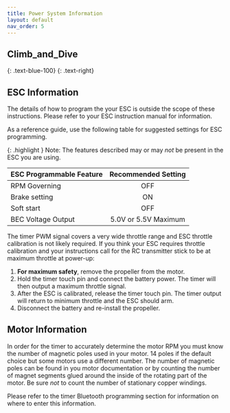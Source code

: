 ```yaml
---
title: Power System Information
layout: default
nav_order: 5
---
```


## **Climb_and_Dive** ##
{: .text-blue-100}
{: .text-right}

## ESC Information ##

The details of how to program the your ESC is outside the scope of these instructions.  Please refer to your ESC instruction manual for information.

As a reference guide, use the following table for suggested settings for ESC programming.

{: .highlight }
Note: The features described may or may *not* be present in the ESC you are using.

| ESC Programmable Feature | Recommended Setting |
| --- | :---: |
| RPM Governing | OFF |
| Brake setting | ON |
| Soft start | OFF |
| BEC Voltage Output | 5.0V or 5.5V Maximum |


The timer PWM signal covers a very wide throttle range and ESC throttle calibration is not likely required.  If you think your ESC requires throttle calibration and your instructions call for the RC transmitter stick to be at maximum throttle at power-up:

1. **For maximum safety**, remove the propeller from the motor.
2. Hold the timer touch pin and connect the battery power.  The timer will then output a maximum throttle signal.
3. After the ESC is calibrated, release the timer touch pin.  The timer output will return to minimum throttle and the ESC should arm.
4. Disconnect the battery and re-install the propeller.

## Motor Information ##

In order for the timer to accurately determine the motor RPM you must know the number of magnetic poles used in your motor.  14 poles if the default choice but some motors use a different number.  The number of magnetic poles  can be found in you motor documentation or by counting the number of magnet segments glued around the inside of the rotating part of the motor.  Be sure *not* to count the number of stationary copper windings.

Please refer to the timer Bluetooth programming section for information on where to enter this information.
